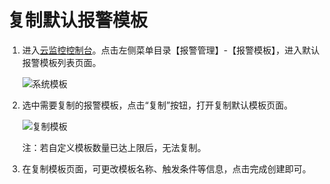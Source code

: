 # 复制默认报警模板

1. 进入[云监控控制台](https://cms-console.jdcloud.com/overview)。点击左侧菜单目录【报警管理】-【报警模板】，进入默认报警模板列表页面。  

   ![系统模板](../../../../../../image/Cloud-Monitor/9-mb-xt.png)  

2. 选中需要复制的报警模板，点击“复制”按钮，打开复制默认模板页面。  

   ![复制模板](../../../../../../image/Cloud-Monitor/12-fzmb.png)  

   注：若自定义模板数量已达上限后，无法复制。

3. 在复制模板页面，可更改模板名称、触发条件等信息，点击完成创建即可。

